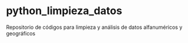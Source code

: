 # python_limpieza_datos
Repositorio de códigos para limpieza y análisis de datos alfanuméricos y geográficos
